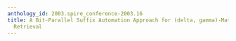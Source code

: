 ```yaml
---
anthology_id: 2003.spire_conference-2003.16
title: A Bit-Parallel Suffix Automation Approach for (delta, gamma)-Matching in Music
  Retrieval
---
```

